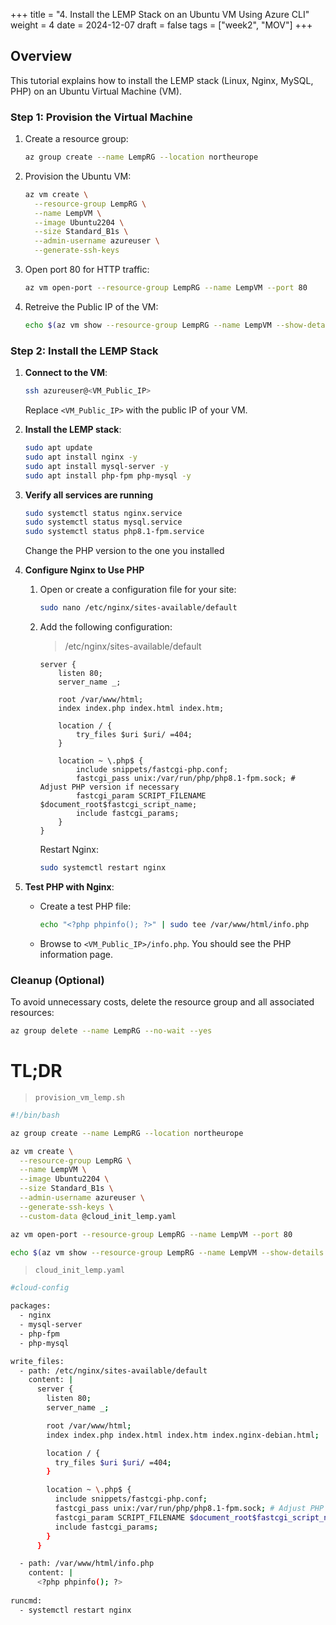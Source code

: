 +++
title = "4. Install the LEMP Stack on an Ubuntu VM Using Azure CLI"
weight = 4
date = 2024-12-07
draft = false
tags = ["week2", "MOV"]
+++

## Overview

This tutorial explains how to install the LEMP stack (Linux, Nginx, MySQL, PHP) on an Ubuntu Virtual Machine (VM).

### Step 1: Provision the Virtual Machine

1. Create a resource group:

	```bash
	az group create --name LempRG --location northeurope
	```

2. Provision the Ubuntu VM:

	```bash
	az vm create \
	  --resource-group LempRG \
	  --name LempVM \
	  --image Ubuntu2204 \
	  --size Standard_B1s \
	  --admin-username azureuser \
	  --generate-ssh-keys
	```

3. Open port 80 for HTTP traffic:

	```bash
	az vm open-port --resource-group LempRG --name LempVM --port 80
	```

3. Retreive the Public IP of the VM:

	```bash
	echo $(az vm show --resource-group LempRG --name LempVM --show-details --query publicIps -o tsv)
	```

### Step 2: Install the LEMP Stack

1. **Connect to the VM**:

   ```bash
   ssh azureuser@<VM_Public_IP>
   ```

   Replace `<VM_Public_IP>` with the public IP of your VM.

2. **Install the LEMP stack**:

   ```bash
   sudo apt update
   sudo apt install nginx -y
   sudo apt install mysql-server -y
   sudo apt install php-fpm php-mysql -y
   ```

3. **Verify all services are running**

	```bash
	sudo systemctl status nginx.service 
   	sudo systemctl status mysql.service 
   	sudo systemctl status php8.1-fpm.service
   	```
   	
   	Change the PHP version to the one you installed

4. **Configure Nginx to Use PHP**

	1. Open or create a configuration file for your site:
	
	   ```bash
	   sudo nano /etc/nginx/sites-available/default
	   ```
	   
	2. Add the following configuration:
	
		> /etc/nginx/sites-available/default
		
	   ```nginx
	   server {
	       listen 80;
	       server_name _;
	
	       root /var/www/html;
	       index index.php index.html index.htm;
	
	       location / {
	           try_files $uri $uri/ =404;
	       }
	
	       location ~ \.php$ {
	           include snippets/fastcgi-php.conf;
	           fastcgi_pass unix:/var/run/php/php8.1-fpm.sock; # Adjust PHP version if necessary
	           fastcgi_param SCRIPT_FILENAME $document_root$fastcgi_script_name;
	           include fastcgi_params;
	       }
	   }
	   ```
   		
   		Restart Nginx:
		   
		 ```bash
		 sudo systemctl restart nginx
		 ```


6. **Test PHP with Nginx**:

   - Create a test PHP file:
   
     ```bash
     echo "<?php phpinfo(); ?>" | sudo tee /var/www/html/info.php
     ```
   - Browse to `<VM_Public_IP>/info.php`. You should see the PHP information page.


### Cleanup (Optional)

To avoid unnecessary costs, delete the resource group and all associated resources:

```bash
az group delete --name LempRG --no-wait --yes
```


# TL;DR

> `provision_vm_lemp.sh`

```bash
#!/bin/bash

az group create --name LempRG --location northeurope

az vm create \
  --resource-group LempRG \
  --name LempVM \
  --image Ubuntu2204 \
  --size Standard_B1s \
  --admin-username azureuser \
  --generate-ssh-keys \
  --custom-data @cloud_init_lemp.yaml

az vm open-port --resource-group LempRG --name LempVM --port 80

echo $(az vm show --resource-group LempRG --name LempVM --show-details --query publicIps -o tsv)
```

> `cloud_init_lemp.yaml`

```bash
#cloud-config

packages:
  - nginx
  - mysql-server
  - php-fpm
  - php-mysql

write_files:
  - path: /etc/nginx/sites-available/default
    content: |
      server {
        listen 80;
        server_name _;

        root /var/www/html;
        index index.php index.html index.htm index.nginx-debian.html;

        location / {
          try_files $uri $uri/ =404;
        }

        location ~ \.php$ {
          include snippets/fastcgi-php.conf;
          fastcgi_pass unix:/var/run/php/php8.1-fpm.sock; # Adjust PHP version if necessary
          fastcgi_param SCRIPT_FILENAME $document_root$fastcgi_script_name;
          include fastcgi_params;
        }
      }

  - path: /var/www/html/info.php
    content: |
      <?php phpinfo(); ?>
      
runcmd:
  - systemctl restart nginx
```
